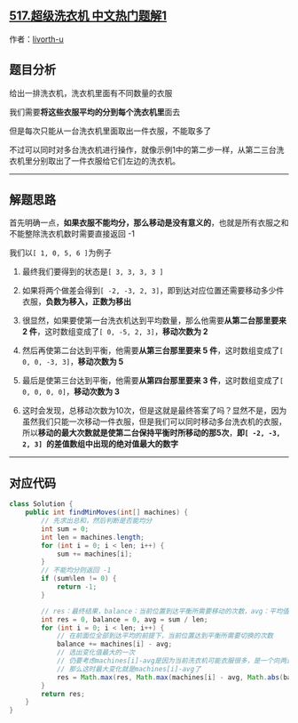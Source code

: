 ## [517.超级洗衣机 中文热门题解1](https://leetcode.cn/problems/super-washing-machines/solutions/100000/517-chao-ji-xi-yi-ji-zui-da-ci-shu-jiu-s-cqts)

作者：[livorth-u](https://leetcode.cn/u/livorth-u)

## 题目分析

给出一排洗衣机，洗衣机里面有不同数量的衣服

我们需要**将这些衣服平均的分到每个洗衣机里**面去

但是每次只能从一台洗衣机里面取出一件衣服，不能取多了

不过可以同时对多台洗衣机进行操作，就像示例1中的第二步一样，从第二三台洗衣机里分别取出了一件衣服给它们左边的洗衣机。

---

## 解题思路

首先明确一点，**如果衣服不能均分，那么移动是没有意义的**，也就是所有衣服之和不能整除洗衣机数时需要直接返回 -1

我们以`[ 1, 0, 5, 6 ]`为例子

1. 最终我们要得到的状态是`[ 3, 3, 3, 3 ]`
2. 如果将两个做差会得到`[ -2, -3, 2, 3]`，即到达对应位置还需要移动多少件衣服，**负数为移入，正数为移出**
3. 很显然，如果要使第一台洗衣机达到平均数量，那么他需要**从第二台那里要来 2 件**，这时数组变成了`[ 0, -5, 2, 3]`，**移动次数为 2**
4. 然后再使第二台达到平衡，他需要**从第三台那里要来 5 件**，这时数组变成了`[ 0, 0, -3, 3]`，**移动次数为 5**
5. 最后是使第三台达到平衡，他需要**从第四台那里要来 3 件**，这时数组变成了`[ 0, 0, 0, 0]`，**移动次数为 3**

6. 这时会发现，总移动次数为10次，但是这就是最终答案了吗？显然不是，因为虽然我们只能一次移动一件衣服，但是我们可以同时移动多台洗衣机的衣服，所以**移动的最大次数就是使第二台保持平衡时所移动的那5次**，**即`[ -2, -3, 2, 3] `的差值数组中出现的绝对值最大的数字**

---

## 对应代码

```java
class Solution {
    public int findMinMoves(int[] machines) {
        // 先求出总和，然后判断是否能均分
        int sum = 0;
        int len = machines.length;
        for (int i = 0; i < len; i++) {
            sum += machines[i];
        }
        // 不能均分则返回 -1
        if (sum%len != 0) {
            return -1;
        }

        // res：最终结果，balance：当前位置到达平衡所需要移动的次数，avg：平均值
        int res = 0, balance = 0, avg = sum / len;
        for (int i = 0; i < len; i++) {
            // 在前面位全部到达平均的前提下，当前位置达到平衡所需要切换的次数
            balance += machines[i] - avg;
            // 选出变化值最大的一次
            // 仍要考虑machines[i]-avg是因为当前洗衣机可能衣服很多，是一个向两边输出衣服的角色
            // 那么这时最大变化就是machines[i]-avg了
            res = Math.max(res, Math.max(machines[i] - avg, Math.abs(balance)));
        }
        return res;
    }
}
```

